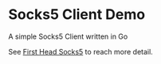 # Socks5 Client Demo

A simple Socks5 Client written in Go

See [First Head Socks5]([http://hankli0130.github.io/post/2023/06/28/first_head_socks5/](https://hankli0130.medium.com/first-head-socks5-4b8659b82a99)) to reach more detail.
